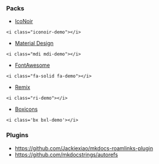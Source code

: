 
### Packs


- [IcoNoir](https://iconoir.com/)

```
<i class="iconoir-demo"></i>
```

- [Material Design](https://pictogrammers.com/library/mdi/)

```
<i class="mdi mdi-demo"></i>
```

- [FontAwesome](https://fontawesome.com/v6/search?o=r&m=free)

```
<i class="fa-solid fa-demo"></i>
```

- [Remix](https://remixicon.com/)

```
<i class="ri-demo"></i>
```

- [Boxicons](https://boxicons.com/)

```
<i class='bx bxl-demo'></i> 
```

### Plugins


- https://github.com/Jackiexiao/mkdocs-roamlinks-plugin
- https://github.com/mkdocstrings/autorefs


```



     
         
        
        
        
       
        
        
    
    

```